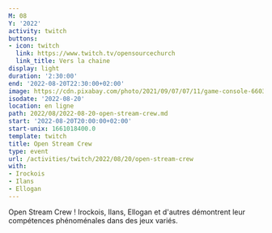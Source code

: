 ```yaml
---
M: 08
Y: '2022'
activity: twitch
buttons:
- icon: twitch
  link: https://www.twitch.tv/opensourcechurch
  link_title: Vers la chaine
display: light
duration: '2:30:00'
end: '2022-08-20T22:30:00+02:00'
image: https://cdn.pixabay.com/photo/2021/09/07/07/11/game-console-6603120_960_720.jpg
isodate: '2022-08-20'
location: en ligne
path: 2022/08/2022-08-20-open-stream-crew.md
start: '2022-08-20T20:00:00+02:00'
start-unix: 1661018400.0
template: twitch
title: Open Stream Crew
type: event
url: /activities/twitch/2022/08/20/open-stream-crew
with:
- Irockois
- Ilans
- Ellogan
---
```

Open Stream Crew ! Irockois, Ilans, Ellogan et d'autres démontrent leur compétences phénoménales dans des jeux variés.